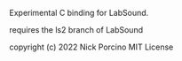 Experimental C binding for LabSound.

requires the ls2 branch of LabSound

copyright (c) 2022 Nick Porcino
MIT License

